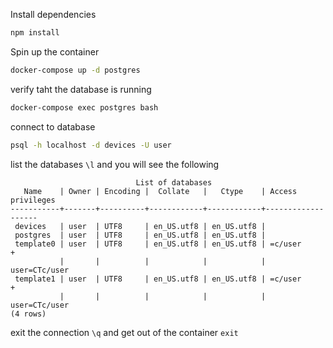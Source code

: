 Install dependencies

```sh
npm install
```

Spin up the container

```sh
docker-compose up -d postgres
```

verify taht the database is running

```sh
docker-compose exec postgres bash
```

connect to database

```sh
psql -h localhost -d devices -U user
```

list the databases `\l` and you will see the following

```
                            List of databases
   Name    | Owner | Encoding |  Collate   |   Ctype    | Access privileges
-----------+-------+----------+------------+------------+-------------------
 devices   | user  | UTF8     | en_US.utf8 | en_US.utf8 |
 postgres  | user  | UTF8     | en_US.utf8 | en_US.utf8 |
 template0 | user  | UTF8     | en_US.utf8 | en_US.utf8 | =c/user          +
           |       |          |            |            | user=CTc/user
 template1 | user  | UTF8     | en_US.utf8 | en_US.utf8 | =c/user          +
           |       |          |            |            | user=CTc/user
(4 rows)
```

exit the connection `\q` and get out of the container `exit`
